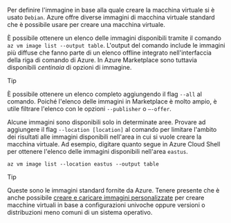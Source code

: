 Per definire l'immagine in base alla quale creare la macchina virtuale si è usato `Debian`. Azure offre diverse immagini di macchina virtuale standard che è possibile usare per creare una macchina virtuale. 

È possibile ottenere un elenco delle immagini disponibili tramite il comando `az vm image list --output table`. L'output del comando include le immagini più diffuse che fanno parte di un elenco offline integrato nell'interfaccia della riga di comando di Azure. In Azure Marketplace sono tuttavia disponibili _centinaia_ di opzioni di immagine. 

> [!TIP]
> È possibile ottenere un elenco completo aggiungendo il flag `--all` al comando. Poiché l'elenco delle immagini in Marketplace è molto ampio, è utile filtrare l'elenco con le opzioni `--publisher` o `–-offer`.

Alcune immagini sono disponibili solo in determinate aree. Provare ad aggiungere il flag `--location [location]` al comando per limitare l'ambito dei risultati alle immagini disponibili nell'area in cui si vuole creare la macchina virtuale. Ad esempio, digitare quanto segue in Azure Cloud Shell per ottenere l'elenco delle immagini disponibili nell'area `eastus`.

```azurecli
az vm image list --location eastus --output table
```

> [!TIP]
> Queste sono le immagini standard fornite da Azure. Tenere presente che è anche possibile [creare e caricare immagini personalizzate](https://docs.microsoft.com/azure/virtual-machines/linux/tutorial-custom-images) per creare macchine virtuali in base a configurazioni univoche oppure versioni o distribuzioni meno comuni di un sistema operativo.